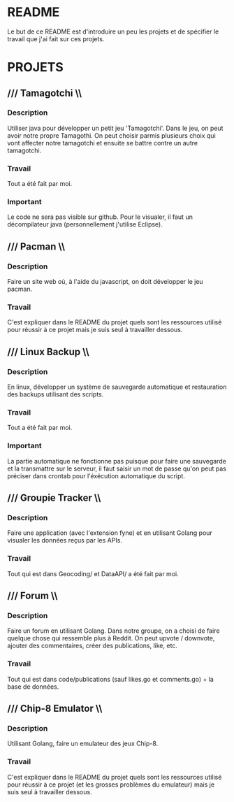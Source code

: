 # README
Le but de ce README est d'introduire un peu les projets et de spécifier le travail que j'ai fait sur ces projets.

# PROJETS
## /// Tamagotchi \\\ 
### Description
Utiliser java pour développer un petit jeu 'Tamagotchi'. Dans le jeu, on peut avoir notre propre Tamagothi. On peut choisir parmis plusieurs choix qui vont affecter notre tamagotchi et ensuite se battre contre un autre tamagotchi.
### Travail
Tout a été fait par moi.
### Important
Le code ne sera pas visible sur github. Pour le visualer, il faut un décompilateur java (personnellement j'utilise Eclipse).

## /// Pacman \\\ 
### Description
Faire un site web où, à l'aide du javascript, on doit développer le jeu pacman.
### Travail
C'est expliquer dans le README du projet quels sont les ressources utilisé pour réussir à ce projet mais je suis seul à travailler dessous.

## /// Linux Backup \\\ 
### Description
En linux, développer un système de sauvegarde automatique et restauration des backups utilisant des scripts.
### Travail
Tout a été fait par moi.
### Important
La partie automatique ne fonctionne pas puisque pour faire une sauvegarde et la transmattre sur le serveur, il faut saisir un mot de passe qu'on peut pas préciser dans crontab pour l'éxécution automatique du script.

## /// Groupie Tracker \\\ 
### Description
Faire une application (avec l'extension fyne) et en utilisant Golang pour visualer les données reçus par les APIs.
### Travail
Tout qui est dans Geocoding/ et DataAPI/ a été fait par moi.

## /// Forum \\\ 
### Description
Faire un forum en utilisant Golang. Dans notre groupe, on a choisi de faire quelque chose qui ressemble plus à Reddit. On peut upvote / downvote, ajouter des commentaires, créer des publications, like, etc.
### Travail
Tout qui est dans code/publications (sauf likes.go et comments.go) + la base de données.

## /// Chip-8 Emulator \\\ 
### Description
Utilisant Golang, faire un emulateur des jeux Chip-8.
### Travail
C'est expliquer dans le README du projet quels sont les ressources utilisé pour réussir à ce projet (et les grosses problèmes du emulateur) mais je suis seul à travailler dessous.
